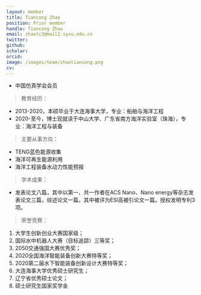 ```yaml
---
layout: member
title: Tiancong Zhao
position: Prior member
handle: Tiancong Zhao
email: zhaotc3@mail2.sysu.edu.cn
twitter: 
github: 
scholar:
orcid: 
image: /images/team/zhaotiancong.png
cv: 
---
```


- 中国仿真学会会员

> 教育经历：

- 2013-2020，本硕毕业于大连海事大学，专业：船舶与海洋工程
- 2020-至今，博士现就读于中山大学、广东省南方海洋实验室（珠海），专业：海洋工程与装备

> 主要从事方向：

- TENG蓝色能源收集
- 海洋可再生能源利用
- 海洋工程装备水动力性能预报

> 学术成果：

- 发表论文八篇，其中以第一、共一作者在ACS Nano、Nano energy等杂志发表论文三篇，综述论文一篇，其中被评为ESI高被引论文一篇。授权发明专利3项。

> 荣誉竞赛：

1. 大学生创新创业大赛国家级；
2. 国际水中机器人大赛（目标追踪）三等奖；
3. 2050交通强国大赛优秀奖；
4. 2020全国海洋智能装备创新大赛特等奖；
5. 2020第二届水下智能装备创新设计大赛特等奖；
6. 大连海事大学优秀硕士研究生；
7. 辽宁省优秀硕士论文；
8. 硕士研究生国家奖学金
